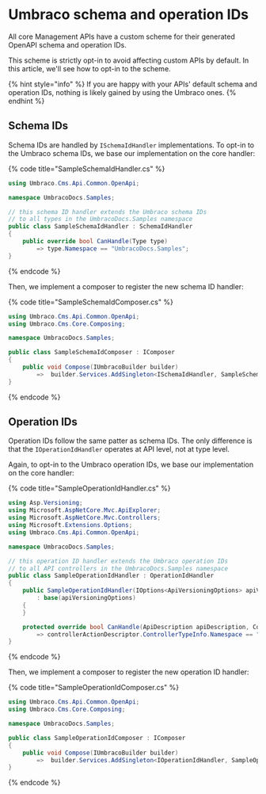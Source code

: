 ﻿---
description: How to apply the Umbraco schema and operation IDs for custom Management APIs
---

# Umbraco schema and operation IDs

All core Management APIs have a custom scheme for their generated OpenAPI schema and operation IDs.

This scheme is strictly opt-in to avoid affecting custom APIs by default. In this article, we'll see how to opt-in to the scheme.

{% hint style="info" %}
If you are happy with your APIs' default schema and operation IDs, nothing is likely gained by using the Umbraco ones.
{% endhint %}

## Schema IDs

Schema IDs are handled by `ISchemaIdHandler` implementations. To opt-in to the Umbraco schema IDs, we base our implementation on the core handler:

{% code title="SampleSchemaIdHandler.cs" %}
```csharp
using Umbraco.Cms.Api.Common.OpenApi;

namespace UmbracoDocs.Samples;

// this schema ID handler extends the Umbraco schema IDs
// to all types in the UmbracoDocs.Samples namespace
public class SampleSchemaIdHandler : SchemaIdHandler
{
    public override bool CanHandle(Type type)
        => type.Namespace == "UmbracoDocs.Samples";
}
```
{% endcode %}

Then, we implement a composer to register the new schema ID handler:

{% code title="SampleSchemaIdComposer.cs" %}
```csharp
using Umbraco.Cms.Api.Common.OpenApi;
using Umbraco.Cms.Core.Composing;

namespace UmbracoDocs.Samples;

public class SampleSchemaIdComposer : IComposer
{
    public void Compose(IUmbracoBuilder builder)
        =>  builder.Services.AddSingleton<ISchemaIdHandler, SampleSchemaIdHandler>();
}
```
{% endcode %}

## Operation IDs

Operation IDs follow the same patter as schema IDs. The only difference is that the `IOperationIdHandler` operates at API level, not at type level.

Again, to opt-in to the Umbraco operation IDs, we base our implementation on the core handler:

{% code title="SampleOperationIdHandler.cs" %}
```csharp
using Asp.Versioning;
using Microsoft.AspNetCore.Mvc.ApiExplorer;
using Microsoft.AspNetCore.Mvc.Controllers;
using Microsoft.Extensions.Options;
using Umbraco.Cms.Api.Common.OpenApi;

namespace UmbracoDocs.Samples;

// this operation ID handler extends the Umbraco operation IDs
// to all API controllers in the UmbracoDocs.Samples namespace
public class SampleOperationIdHandler : OperationIdHandler
{
    public SampleOperationIdHandler(IOptions<ApiVersioningOptions> apiVersioningOptions)
        : base(apiVersioningOptions)
    {
    }

    protected override bool CanHandle(ApiDescription apiDescription, ControllerActionDescriptor controllerActionDescriptor)
        => controllerActionDescriptor.ControllerTypeInfo.Namespace == "UmbracoDocs.Samples";
}
```
{% endcode %}

Then, we implement a composer to register the new operation ID handler:

{% code title="SampleOperationIdComposer.cs" %}
```csharp
using Umbraco.Cms.Api.Common.OpenApi;
using Umbraco.Cms.Core.Composing;

namespace UmbracoDocs.Samples;

public class SampleOperationIdComposer : IComposer
{
    public void Compose(IUmbracoBuilder builder)
        =>  builder.Services.AddSingleton<IOperationIdHandler, SampleOperationIdHandler>();
}
```
{% endcode %}
